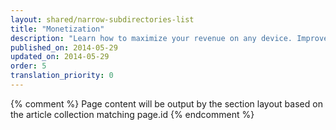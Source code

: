 ```yaml
---
layout: shared/narrow-subdirectories-list
title: "Monetization"
description: "Learn how to maximize your revenue on any device. Improve user experience and get paid."
published_on: 2014-05-29
updated_on: 2014-05-29
order: 5
translation_priority: 0
---
```


{% comment %}
Page content will be output by the section layout based on the article collection matching page.id
{% endcomment %}

